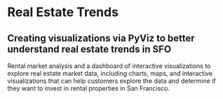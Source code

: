 # Real Estate Trends
## Creating visualizations via PyViz to better understand real estate trends in SFO

Rental market analysis and a dashboard of interactive visualizations to explore real estate market data, including charts, maps, and interactive visualizations that can help customers explore the data and determine if they want to invest in rental properties in San Francisco.
 
